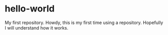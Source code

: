 # hello-world
My first repository.
Howdy, this is my first time using a repository. Hopefully I will understand how it works.
